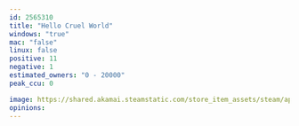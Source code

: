 ```yaml
---
id: 2565310
title: "Hello Cruel World"
windows: "true"
mac: "false"
linux: false
positive: 11
negative: 1
estimated_owners: "0 - 20000"
peak_ccu: 0

image: https://shared.akamai.steamstatic.com/store_item_assets/steam/apps/2565310/header.jpg?t=1722528055
opinions:
---
```


